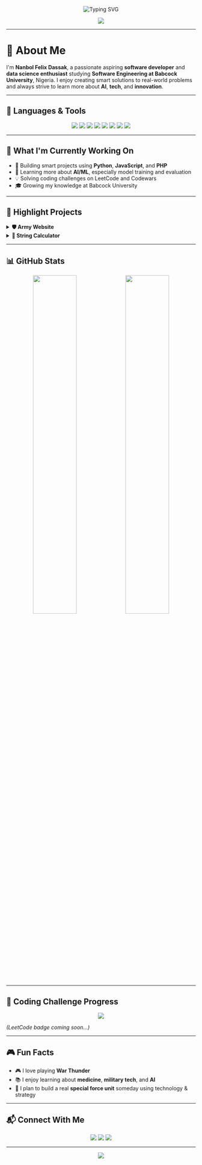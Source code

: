 <p align="center">
  <img src="https://readme-typing-svg.demolab.com?font=Fira+Code&duration=3000&pause=1000&color=00FFFF&center=true&vCenter=true&width=500&lines=Hi%2C+I'm+Nanbol+Felix+Dassak!;Aspiring+Software+Engineer+%7C+Data+Lover;Python+%7C+AI+%7C+Web+Development+Enthusiast" alt="Typing SVG" />
</p>

<p align="center">
  <img src="https://capsule-render.vercel.app/api?type=waving&color=0:0F2027,100:2C5364&height=200&section=header&text=Welcome%20To%20My%20GitHub!&fontSize=40&fontColor=00FFFF" />
</p>

---

# 👋 About Me

I'm **Nanbol Felix Dassak**, a passionate aspiring **software developer** and **data science enthusiast** studying **Software Engineering at Babcock University**, Nigeria. I enjoy creating smart solutions to real-world problems and always strive to learn more about **AI**, **tech**, and **innovation**.

---

## 🧰 Languages & Tools

<p align="center">
  <img src="https://img.shields.io/badge/Python-FFD43B?style=for-the-badge&logo=python&logoColor=blue" />
  <img src="https://img.shields.io/badge/JavaScript-F7DF1E?style=for-the-badge&logo=javascript&logoColor=black" />
  <img src="https://img.shields.io/badge/Node.js-339933?style=for-the-badge&logo=node.js&logoColor=white" />
  <img src="https://img.shields.io/badge/PHP-777BB4?style=for-the-badge&logo=php&logoColor=white" />
  <img src="https://img.shields.io/badge/MySQL-4479A1?style=for-the-badge&logo=mysql&logoColor=white" />
  <img src="https://img.shields.io/badge/C++-00599C?style=for-the-badge&logo=c%2B%2B&logoColor=white" />
  <img src="https://img.shields.io/badge/HTML5-E34F26?style=for-the-badge&logo=html5&logoColor=white" />
  <img src="https://img.shields.io/badge/CSS3-1572B6?style=for-the-badge&logo=css3&logoColor=white" />
</p>

---

## 🌱 What I'm Currently Working On

- 🔧 Building smart projects using **Python**, **JavaScript**, and **PHP**
- 🧠 Learning more about **AI/ML**, especially model training and evaluation
- 💡 Solving coding challenges on LeetCode and Codewars
- 🎓 Growing my knowledge at Babcock University

---

## 🚀 Highlight Projects

<details>
  <summary><b>🛡️ Army Website</b></summary>

A conceptual demo for a future defense force. Built with frontend + backend technologies. It represents my dream of creating a rapid-response security team for peacekeeping.

🔗 [View Project](https://github.com/Bolitupac/army-website.git)
</details>

<details>
  <summary><b>🧮 String Calculator</b></summary>

A Python script that lets users input numbers in text format and returns a computed result. Smart, fun, and useful!

🔗 [View Project](https://github.com/Bolitupac/String-Calculator.git)
</details>

---

## 📊 GitHub Stats

<p align="center">
  <img src="https://github-readme-stats.vercel.app/api?username=Bolitupac&show_icons=true&theme=tokyonight&hide_border=true" width="48%" />
  <img src="https://github-readme-stats.vercel.app/api/top-langs/?username=Bolitupac&layout=compact&theme=tokyonight&hide_border=true" width="48%" />
</p>

---

## 🎯 Coding Challenge Progress

<p align="center">
  <img src="https://www.codewars.com/users/Bolitupac/badges/large" />
</p>

_(LeetCode badge coming soon...)_

---

## 🎮 Fun Facts

- 🎮 I love playing **War Thunder**
- 📚 I enjoy learning about **medicine**, **military tech**, and **AI**
- 💭 I plan to build a real **special force unit** someday using technology & strategy

---

## 📬 Connect With Me

<p align="center">
  <a href="mailto:nanboldassak2@gmail.com"><img src="https://img.shields.io/badge/Gmail-D14836?style=for-the-badge&logo=gmail&logoColor=white"></a>
  <a href="https://www.linkedin.com/in/nanbol-dassak-444090292"><img src="https://img.shields.io/badge/LinkedIn-0077B5?style=for-the-badge&logo=linkedin&logoColor=white"></a>
  <a href="https://x.com/bolitupac"><img src="https://img.shields.io/badge/Twitter-1DA1F2?style=for-the-badge&logo=twitter&logoColor=white"></a>
</p>

---

<p align="center">
  <img src="https://capsule-render.vercel.app/api?type=waving&color=0:0F2027,100:2C5364&height=120&section=footer" />
</p>
